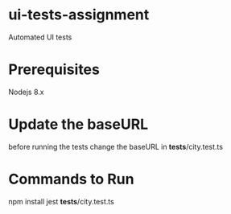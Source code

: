 # ui-tests-assignment

Automated UI tests

# Prerequisites

Nodejs 8.x

# Update the baseURL
before running the tests change the baseURL in __tests__/city.test.ts

# Commands to Run
npm install
jest __tests__/city.test.ts
